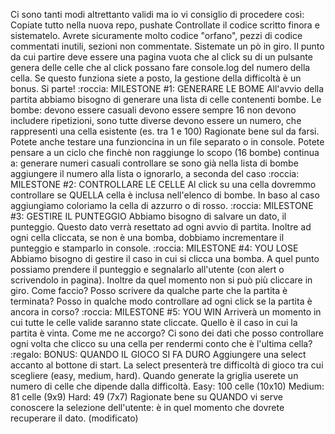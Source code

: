 Ci sono tanti modi altrettanto validi ma io vi consiglio di procedere così:
Copiate tutto nella nuova repo, pushate
Controllate il codice scritto finora e sistematelo. Avrete sicuramente molto codice "orfano", pezzi di codice commentati inutili, sezioni non commentate. Sistemate un pò in giro.
Il punto da cui partire deve essere una pagina vuota che al click su di un pulsante genera delle celle che al click possano fare console.log del numero della cella. Se questo funziona siete a posto, la gestione della difficoltà è un bonus.
Si parte!
:roccia: MILESTONE #1: GENERARE LE BOME
All'avvio della partita abbiamo bisogno di generare una lista di celle contenenti bombe. Le bombe:
devono essere casuali
devono essere sempre 16
non devono includere ripetizioni, sono tutte diverse
devono essere un numero, che rappresenti una cella esistente (es. tra 1 e 100)
Ragionate bene sul da farsi. Potete anche testare una funzioncina in un file separato o in console.
Potete pensare a un ciclo che finchè non raggiunge lo scopo (16 bombe) continua a:
generare numeri casuali
controllare se sono già nella lista di bombe
aggiungere il numero alla lista o ignorarlo, a seconda del caso
:roccia: MILESTONE #2: CONTROLLARE LE CELLE
Al click su una cella dovremmo controllare se QUELLA cella è inclusa nell'elenco di bombe. In baso al caso aggiungiamo coloriamo la cella di azzurro o di rosso.
:roccia: MILESTONE #3: GESTIRE IL PUNTEGGIO
Abbiamo bisogno di salvare un dato, il punteggio. Questo dato verrà resettato ad ogni avvio di partita. Inoltre ad ogni cella cliccata, se non è una bomba, dobbiamo incrementare il punteggio e stamparlo in console.
:roccia: MILESTONE #4: YOU LOSE
Abbiamo bisogno di gestire il caso in cui si clicca una bomba. A quel punto possiamo prendere il punteggio e segnalarlo all'utente (con alert o scrivendolo in pagina).
Inoltre da quel momento non si può più cliccare in giro.
Come faccio? Posso scrivere da qualche parte che la partita è terminata?
Posso in qualche modo controllare ad ogni click se la partita è ancora in corso?
:roccia: MILESTONE #5: YOU WIN
Arriverà un momento in cui tutte le celle valide saranno state cliccate. Quello è il caso in cui la partita è vinta. Come me ne accorgo? Ci sono dei dati che posso controllare ogni volta che clicco su una cella per rendermi conto che è l'ultima cella?
:regalo: BONUS: QUANDO IL GIOCO SI FA DURO
Aggiungere una select accanto al bottone di start. La select presenterà tre difficoltà di gioco tra cui scegliere (easy, medium, hard).
Quando generate la griglia userete un numero di celle che dipende dalla difficoltà.
Easy: 100 celle (10x10)
Medium: 81 celle (9x9)
Hard: 49 (7x7)
Ragionate bene su QUANDO vi serve conoscere la selezione dell'utente: è in quel momento che dovrete recuperare il dato. (modificato) 